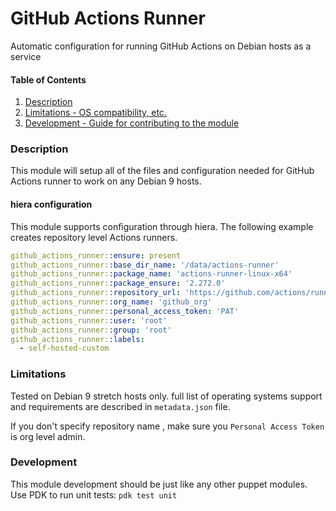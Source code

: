 # GitHub Actions Runner

Automatic configuration for running GitHub Actions on Debian hosts as a service

#### Table of Contents

1. [Description](#description)
2. [Limitations - OS compatibility, etc.](#limitations)
3. [Development - Guide for contributing to the module](#development)

### Description

This module will setup all of the files and configuration needed for GitHub Actions runner to work on any Debian 9 hosts.


#### hiera configuration

This module supports configuration through hiera. The following example
creates repository level Actions runners. 
```yaml
github_actions_runner::ensure: present
github_actions_runner::base_dir_name: '/data/actions-runner'
github_actions_runner::package_name: 'actions-runner-linux-x64'
github_actions_runner::package_ensure: '2.272.0'
github_actions_runner::repository_url: 'https://github.com/actions/runner/releases/download'
github_actions_runner::org_name: 'github_org'
github_actions_runner::personal_access_token: 'PAT'
github_actions_runner::user: 'root'
github_actions_runner::group: 'root'
github_actions_runner::labels:
  - self-hosted-custom
```

### Limitations

Tested on Debian 9 stretch hosts only.
full list of operating systems support and requirements are described in `metadata.json` file.


If you don't specify repository name , make sure you `Personal Access Token` is org level admin.

### Development

This module development should be just like any other puppet modules.
Use PDK to run unit tests: `pdk test unit`
